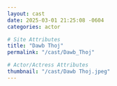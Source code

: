 ```yaml
---
layout: cast
date: 2025-03-01 21:25:08 -0604
categories: actor

# Site Attributes
title: "Dawb Thoj"
permalink: "/cast/Dawb_Thoj"

# Actor/Actress Attributes
thumbnail: "/cast/Dawb Thoj.jpeg"
---
```

